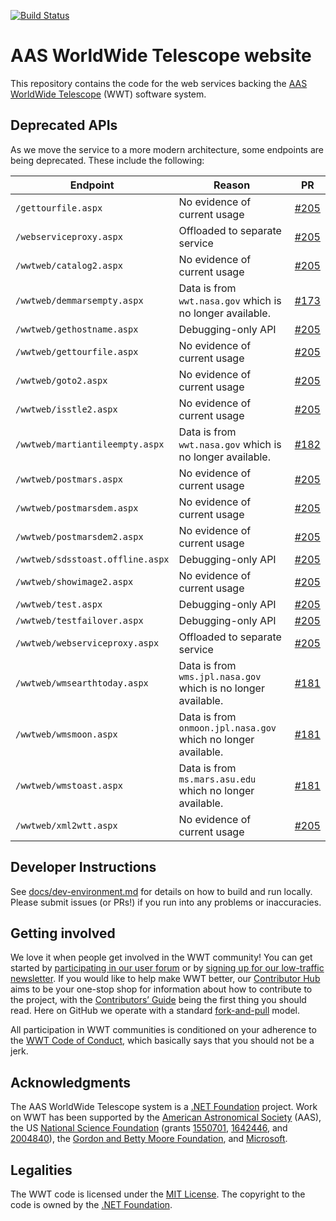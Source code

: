 [![Build Status](https://dev.azure.com/aasworldwidetelescope/WWT/_apis/build/status/WorldWideTelescope.wwt-website?branchName=master)](https://dev.azure.com/aasworldwidetelescope/WWT/_build/latest?definitionId=20&branchName=master)

# AAS WorldWide Telescope website

This repository contains the code for the web services backing the
[AAS](https://aas.org/) [WorldWide
Telescope](https://worldwidetelescope.org/home) (WWT) software system.


## Deprecated APIs

As we move the service to a more modern architecture, some endpoints are being deprecated. These include the following:

| Endpoint | Reason | PR |
| -------- | -------| -- |
| `/gettourfile.aspx` | No evidence of current usage | [#205](https://github.com/WorldWideTelescope/wwt-website/pull/205) |
| `/webserviceproxy.aspx` | Offloaded to separate service | [#205](https://github.com/WorldWideTelescope/wwt-website/pull/205) |
| `/wwtweb/catalog2.aspx` | No evidence of current usage | [#205](https://github.com/WorldWideTelescope/wwt-website/pull/205) |
| `/wwtweb/demmarsempty.aspx` | Data is from `wwt.nasa.gov` which is no longer available. | [#173](https://github.com/WorldWideTelescope/wwt-website/pull/173) |
| `/wwtweb/gethostname.aspx` | Debugging-only API | [#205](https://github.com/WorldWideTelescope/wwt-website/pull/205) |
| `/wwtweb/gettourfile.aspx` | No evidence of current usage | [#205](https://github.com/WorldWideTelescope/wwt-website/pull/205) |
| `/wwtweb/goto2.aspx` | No evidence of current usage | [#205](https://github.com/WorldWideTelescope/wwt-website/pull/205) |
| `/wwtweb/isstle2.aspx` | No evidence of current usage | [#205](https://github.com/WorldWideTelescope/wwt-website/pull/205) |
| `/wwtweb/martiantileempty.aspx` | Data is from `wwt.nasa.gov` which is no longer available. | [#182](https://github.com/WorldWideTelescope/wwt-website/pull/182) |
| `/wwtweb/postmars.aspx` | No evidence of current usage | [#205](https://github.com/WorldWideTelescope/wwt-website/pull/205) |
| `/wwtweb/postmarsdem.aspx` | No evidence of current usage | [#205](https://github.com/WorldWideTelescope/wwt-website/pull/205) |
| `/wwtweb/postmarsdem2.aspx` | No evidence of current usage | [#205](https://github.com/WorldWideTelescope/wwt-website/pull/205) |
| `/wwtweb/sdsstoast.offline.aspx` | Debugging-only API | [#205](https://github.com/WorldWideTelescope/wwt-website/pull/205) |
| `/wwtweb/showimage2.aspx` | No evidence of current usage | [#205](https://github.com/WorldWideTelescope/wwt-website/pull/205) |
| `/wwtweb/test.aspx` | Debugging-only API | [#205](https://github.com/WorldWideTelescope/wwt-website/pull/205) |
| `/wwtweb/testfailover.aspx` | Debugging-only API | [#205](https://github.com/WorldWideTelescope/wwt-website/pull/205) |
| `/wwtweb/webserviceproxy.aspx` | Offloaded to separate service | [#205](https://github.com/WorldWideTelescope/wwt-website/pull/205) |
| `/wwtweb/wmsearthtoday.aspx` | Data is from `wms.jpl.nasa.gov` which is no longer available. | [#181](https://github.com/WorldWideTelescope/wwt-website/pull/181) |
| `/wwtweb/wmsmoon.aspx` | Data is from `onmoon.jpl.nasa.gov` which no longer available. | [#181](https://github.com/WorldWideTelescope/wwt-website/pull/181) |
| `/wwtweb/wmstoast.aspx` | Data is from `ms.mars.asu.edu` which no longer available. | [#181](https://github.com/WorldWideTelescope/wwt-website/pull/181) |
| `/wwtweb/xml2wtt.aspx` | No evidence of current usage | [#205](https://github.com/WorldWideTelescope/wwt-website/pull/205) |


## Developer Instructions

See [docs/dev-environment.md](instructions) for details on how to build and run
locally. Please submit issues (or PRs!) if you run into any problems or
inaccuracies.


## Getting involved

We love it when people get involved in the WWT community! You can get started by
[participating in our user forum][forum] or by [signing up for our low-traffic
newsletter][newsletter]. If you would like to help make WWT better, our
[Contributor Hub] aims to be your one-stop shop for information about how to
contribute to the project, with the [Contributors’ Guide] being the first thing
you should read. Here on GitHub we operate with a standard [fork-and-pull]
model.

[forum]: https://wwt-forum.org/
[newsletter]: https://bit.ly/wwt-signup
[Contributor Hub]: https://worldwidetelescope.github.io/
[Contributors’ Guide]: https://worldwidetelescope.github.io/contributing/
[fork-and-pull]: https://help.github.com/en/articles/about-collaborative-development-models

All participation in WWT communities is conditioned on your adherence to the
[WWT Code of Conduct], which basically says that you should not be a jerk.

[WWT Code of Conduct]: https://worldwidetelescope.github.io/code-of-conduct/


## Acknowledgments

The AAS WorldWide Telescope system is a [.NET Foundation] project. Work on WWT
has been supported by the [American Astronomical Society] (AAS), the US
[National Science Foundation] (grants [1550701], [1642446], and [2004840]), the [Gordon
and Betty Moore Foundation], and [Microsoft].

[American Astronomical Society]: https://aas.org/
[.NET Foundation]: https://dotnetfoundation.org/
[National Science Foundation]: https://www.nsf.gov/
[1550701]: https://www.nsf.gov/awardsearch/showAward?AWD_ID=1550701
[1642446]: https://www.nsf.gov/awardsearch/showAward?AWD_ID=1642446
[2004840]: https://www.nsf.gov/awardsearch/showAward?AWD_ID=2004840
[Gordon and Betty Moore Foundation]: https://www.moore.org/
[Microsoft]: https://www.microsoft.com/


## Legalities

The WWT code is licensed under the [MIT License]. The copyright to the code is
owned by the [.NET Foundation].

[MIT License]: https://opensource.org/licenses/MIT
